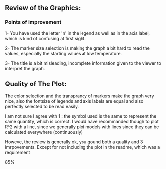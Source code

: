 ## Review of the Graphics:

### Points of improvement

1- You have used the letter 'n' in the legend as well as in the axis label, which is kind of confusing at first sight.

2- The marker size selection is making the graph a bit hard to read the values, especially the starting values at low temperature. 

3- The title is a bit misleading, incomplete information given to the viewer to interpret the graph.

## Quality of The Plot:

The color selection and the transprancy of markers make the graph very nice, also the fontsize of legends and axis labels are 
equal and also perfectly selected to be read easily.

I am not sure I agree with 1 : the symbol used is the same to represent the same quantity, which is correct. I would have recommanded though to plot R^2 with a line, since we generally plot models with lines since they can be calculated everywhere (continuously)

Howeve, the review is generally ok, you gound both a quality and 3 imrpovements. Except for not including the plot in the readme, which was a requirement

85%
